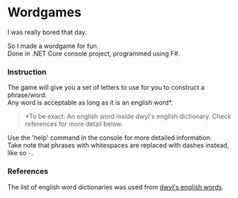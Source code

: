 # Wordgames
I was really bored that day.

So I made a wordgame for fun.<br>Done in .NET Core console project, programmed using F#.

### Instruction
The game will give you a set of letters to use for you to construct a phrase/word.<br>Any word is acceptable as long as it is an english word*.
> *To be exact: An english word inside dwyl's english dictionary. Check references for more detail below.

Use the 'help' command in the console for more detailed information.<br>
Take note that phrases with whitespaces are replaced with dashes instead, like so `-`.

### References
The list of english word dictionaries was used from [dwyl's english words](https://github.com/dwyl/english-words/).
